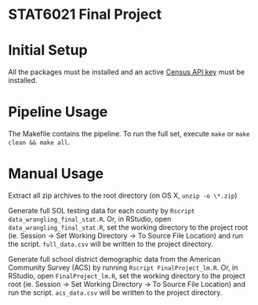 # STAT6021 Final Project

# Initial Setup

All the packages must be installed and an active [Census API key](http://api.census.gov/data/key_signup.html) must be installed.

# Pipeline Usage

The Makefile contains the pipeline. To run the full set, execute `make` or `make clean && make all`.

# Manual Usage

Extract all zip archives to the root directory (on OS X, `unzip -o \*.zip`)

Generate full SOL testing data for each county by `Rscript data_wrangling_final_stat.R`. Or, in RStudio, open `data_wrangling_final_stat.R`, set the working directory to the project root (ie. Session -> Set Working Directory -> To Source File Location) and run the script. `full_data.csv` will be written to the project directory.

Generate full school district demographic data from the American Community Survey (ACS) by running `Rscript FinalProject_lm.R`. Or, in RStudio, open `FinalProject_lm.R`, set the working directory to the project root (ie. Session -> Set Working Directory -> To Source File Location) and run the script. `acs_data.csv` will be written to the project directory.
